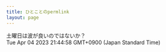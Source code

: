 ```yaml
---
title: ひとことのpermlink
layout: page
---
```

<div class="box" dt="1680612298662">
  土曜日は波が良いのではないか？
  <div class="content is-small">Tue Apr 04 2023 21:44:58 GMT+0900 (Japan Standard Time)</div>
</div>